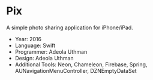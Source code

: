 # Pix
A simple photo sharing application for iPhone/iPad.

- Year: 2016
- Language: Swift
- Programmer: Adeola Uthman
- Design: Adeola Uthman
- Additional Tools: Neon, Chameleon, Firebase, Spring, AUNavigationMenuController, DZNEmptyDataSet
